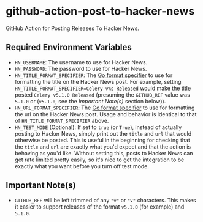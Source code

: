 # github-action-post-to-hacker-news
GitHub Action for Posting Releases To Hacker News.

## Required Environment Variables
* `HN_USERNAME`: The username to use for Hacker News. 
* `HN_PASSWORD`: The password to use for Hacker News. 
* `HN_TITLE_FORMAT_SPECIFIER`: The [Go format specifier](https://golang.org/pkg/fmt/) to use for formatting the title on the Hacker News post. For example, setting `HN_TITLE_FORMAT_SPECIFIER=Celery v%s Released` would make the title posted `Celery v5.1.0 Released` (presuming the `GITHUB_REF` value was `5.1.0` or (`v5.1.0`, see the *Important Note(s)* section below)).
* `HN_URL_FORMAT_SPECIFIER`: The [Go format specifier](https://golang.org/pkg/fmt/) to use for formatting the url on the Hacker News post. Usage and behavior is identical to that of `HN_TITLE_FORMAT_SPECIFIER` above.
* `HN_TEST_MODE` (Optional): If set to `true` (or `True`), instead of actually posting to Hacker News, simply print out the `title` and `url` that would otherwise be posted. This is useful in the beginning for checking that the `title` and `url` are exactly what you'd expect and that the action is behaving as you'd like. Without setting this, posts to Hacker News can get rate limited pretty easily, so it's nice to get the integration to be exactly what you want before you turn off test mode.

## Important Note(s)
* `GITHUB_REF` will be left trimmed of any `"v"` or `"V"` characters. This makes it easier to support releases of the format `v5.1.0` (for example) and `5.1.0`.
